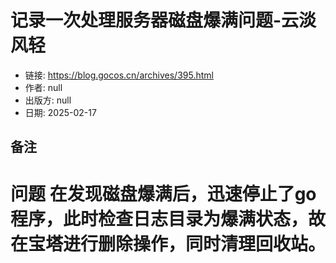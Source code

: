 # 记录一次处理服务器磁盘爆满问题-云淡风轻

- 链接: https://blog.gocos.cn/archives/395.html
- 作者: null
- 出版方: null
- 日期: 2025-02-17

## 备注

# 问题 在发现磁盘爆满后，迅速停止了go程序，此时检查日志目录为爆满状态，故在宝塔进行删除操作，同时清理回收站。


